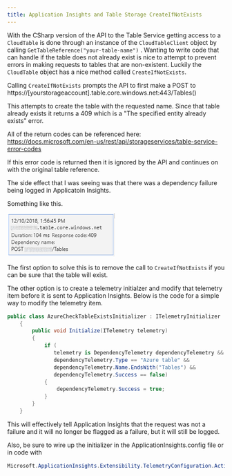 ```yaml
---
title: Application Insights and Table Storage CreateIfNotExists
---
```


With the CSharp version of the API to the Table Service getting access to a ```CloudTable``` is done through an instance of the ```CloudTableClient``` object by calling ```GetTableReference("your-table-name")``` . Wanting to write code that can handle if the table does not already exist is nice to attempt to prevent errors in making requests to tables that are non-existent. Luckily the ```CloudTable``` object has a nice method called ```CreateIfNotExists```.

Calling ```CreateIfNotExists``` prompts the API to first make a POST to https://[yourstorageaccount].table.core.windows.net:443/Tables()

This attempts to create the table with the requested name. Since that table already exists it returns a 409 which is a "The specified entity already exists" error.

All of the return codes can be referenced here: 
https://docs.microsoft.com/en-us/rest/api/storageservices/table-service-error-codes 

If this error code is returned then it is ignored by the API and continues on with the original table reference.

The side effect that I was seeing was that there was a dependency failure being logged in Applicatoin Insights. 

Something like this.

![](../images/2018-11-12/TableStorage409.PNG)

The first option to solve this is to remove the call to ```CreateIfNotExists``` if you can be sure that the table will exist.

The other option is to create a telemetry initialzer and modify that telemetry item before it is sent to Application Insights. Below is the code for a simple way to modify the telemetry item.

``` cs
public class AzureCheckTableExistsInitializer : ITelemetryInitializer
    {
        public void Initialize(ITelemetry telemetry)
        {
            if (
               telemetry is DependencyTelemetry dependencyTelemetry &&
               dependencyTelemetry.Type == "Azure table" &&
               dependencyTelemetry.Name.EndsWith("Tables") &&
               dependencyTelemetry.Success == false)
            {
                dependencyTelemetry.Success = true;
            }
        }
    }
```

This will effectively tell Application Insights that the request was not a failure and it will no longer be flagged as a failure, but it will still be logged.

Also, be sure to wire up the initializer in the ApplicationInsights.config file or in code with 
``` cs
Microsoft.ApplicationInsights.Extensibility.TelemetryConfiguration.Active.TelemetryInitializers.Add(new AzureCheckTableExistsInitializer());
```